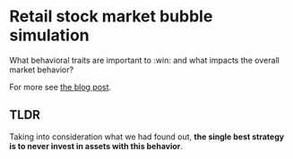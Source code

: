 # Retail stock market bubble simulation
What behavioral traits are important to :win: and what impacts the overall market behavior?

For more see [the blog post](https://ronaldluc.com/ml/system-models/).

## TLDR
Taking into consideration what we had found out, **the single best strategy is to never invest in assets with this behavior**.

